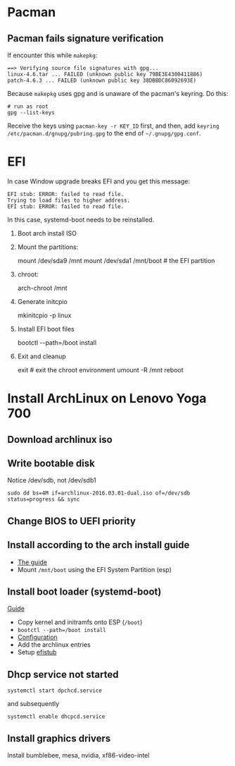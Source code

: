 Pacman
======

Pacman fails signature verification
-----------------------------------

If encounter this while `makepkg`:

    ==> Verifying source file signatures with gpg...
    linux-4.6.tar ... FAILED (unknown public key 79BE3E4300411886)
    patch-4.6.3 ... FAILED (unknown public key 38DBBDC86092693E)

Because `makepkg` uses gpg and is unaware of the pacman's keyring. Do this:

    # run as root
    gpg --list-keys

Receive the keys using `pacman-key -r KEY_ID` first, and then, add `keyring /etc/pacman.d/gnupg/pubring.gpg` to the end of `~/.gnupg/gpg.conf`.

EFI
===

In case Window upgrade breaks EFI and you get this message:

    EFI stub: ERROR: failed to read file.
    Trying to load files to higher address.
    EFI stub: ERROR: failed to read file.

In this case, systemd-boot needs to be reinstalled.

1. Boot arch install ISO
2. Mount the partitions:

    mount /dev/sda9 /mnt
    mount /dev/sda1 /mnt/boot  # the EFI partition

3. chroot:

    arch-chroot /mnt

4. Generate initcpio

    mkinitcpio -p linux

5. Install EFI boot files

    bootctl --path=/boot install

6. Exit and cleanup

    exit  # exit the chroot environment
    umount -R /mnt
    reboot

Install ArchLinux on Lenovo Yoga 700
====================================

Download archlinux iso
----------------------

Write bootable disk
-------------------

Notice /dev/sdb, not /dev/sdb1

    sudo dd bs=4M if=archlinux-2016.03.01-dual.iso of=/dev/sdb status=progress && sync

Change BIOS to UEFI priority
----------------------------

Install according to the arch install guide
-------------------------------------------

* [The guide](https://wiki.archlinux.org/index.php/installation_guide)
* Mount `/mnt/boot` using the EFI System Partition (esp)

Install boot loader (systemd-boot)
----------------------------------

[Guide](https://wiki.archlinux.org/index.php/Systemd-boot)

* Copy kernel and initramfs onto ESP (`/boot`)
* `bootctl --path=/boot install`
* [Configuration](https://wiki.archlinux.org/index.php/Systemd-boot#Configuration)
* Add the archlinux entries
* Setup [efistub](https://wiki.archlinux.org/index.php/EFISTUB#Using_systemd)

Dhcp service not started
------------------------

    systemctl start dpchcd.service

and subsequently

    systemctl enable dhcpcd.service

Install graphics drivers
------------------------

Install bumblebee, mesa, nvidia, xf86-video-intel


